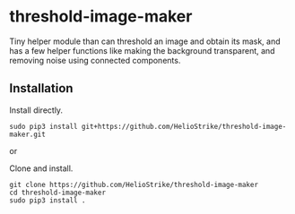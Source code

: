 # threshold-image-maker

Tiny helper module than can threshold an image and obtain its mask, and has a few helper functions like making the background transparent, and removing noise using connected components.

## Installation

Install directly.
```
sudo pip3 install git+https://github.com/HelioStrike/threshold-image-maker.git
```

or
  
Clone and install.
```
git clone https://github.com/HelioStrike/threshold-image-maker
cd threshold-image-maker
sudo pip3 install .
```